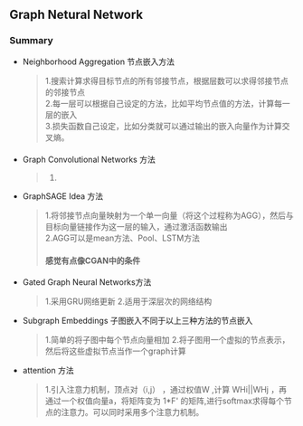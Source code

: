 ## Graph Netural Network
### Summary
* Neighborhood Aggregation 节点嵌入方法
  >1.搜索计算求得目标节点的所有邻接节点，根据层数可以求得邻接节点的邻接节点  
  >2.每一层可以根据自己设定的方法，比如平均节点值的方法，计算每一层的嵌入  
  >3.损失函数自己设定，比如分类就可以通过输出的嵌入向量作为计算交叉熵。  
  >#### 
* Graph Convolutional Networks 方法
  >1.
* GraphSAGE Idea 方法
  >1.将邻接节点向量映射为一个单一向量（将这个过程称为AGG），然后与目标向量链接作为这一层的输入，通过激活函数输出  
  >2.AGG可以是mean方法、Pool、LSTM方法  
  >#### 感觉有点像CGAN中的条件
* Gated Graph Neural Networks方法
  >1.采用GRU网络更新
  >2.适用于深层次的网络结构
* Subgraph Embeddings  子图嵌入不同于以上三种方法的节点嵌入
  >1.简单的将子图中每个节点向量相加
  >2.将子图用一个虚拟的节点表示，然后将这些虚拟节点当作一个graph计算
* attention 方法
  >1.引入注意力机制，顶点对（i,j） ，通过权值W ,计算  WHi||WHj  ，再通过一个权值向量a，将矩阵变为 1\*F' 的矩阵,进行softmax求得每个节点的注意力。可以同时采用多个注意力机制。
